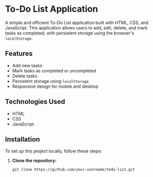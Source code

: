 # To-Do List Application

A simple and efficient To-Do List application built with HTML, CSS, and JavaScript. This application allows users to add, edit, delete, and mark tasks as completed, with persistent storage using the browser's `localStorage`.

## Features

- Add new tasks
- Mark tasks as completed or uncompleted
- Delete tasks
- Persistent storage using `localStorage`
- Responsive design for mobile and desktop

## Technologies Used

- HTML
- CSS
- JavaScript

## Installation

To set up this project locally, follow these steps:

1. **Clone the repository:**

   ```bash
   git clone https://github.com/your-username/todo-list.git
